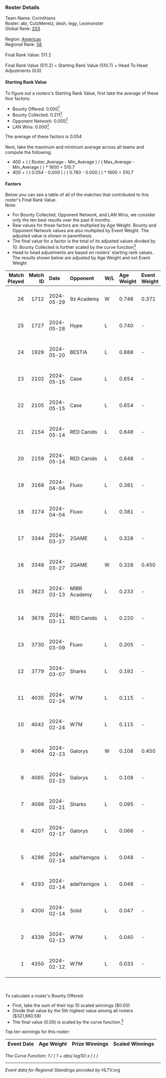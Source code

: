 ### Roster Details<br />
Team Name: Corinthians<br />
Roster: abr, CutzMeretz, desh, legy, Leomonster<br />
Global Rank: [203](../standings_global.md)<br />
<br />
Region: [Americas]( ../standings_americas.md)<br />
Regional Rank: [58]( ../standings_americas.md)<br />
<br />
Final Rank Value:  511.2<br />
<br />
Final Rank Value (511.2) = Starting Rank Value (510.7) + Head To Head Adjustments (0.6)<br />

#### Starting Rank Value<br />
To figure out a rosters's Starting Rank Value, first take the average of these four factors:<br />
- Bounty Offered: 0.000[<sup>1</sup>](#table2)
- Bounty Collected: 0.211[<sup>2</sup>](#table1)
- Opponent Network: 0.005[<sup>2</sup>](#table1)
- LAN Wins: 0.000[<sup>2</sup>](#table1)

The average of these factors is 0.054<br />
<br />
Next, take the maximum and minimum average across all teams and compute the following:<br />
- 400 + ( ( Roster_Average - Min_Average ) / ( Max_Average - Min_Average ) ) * 1600 = 510.7
- 400 + ( ( 0.054 - 0.000 ) / ( 0.780 - 0.000 ) ) * 1600 = 510.7


#### Factors<br />
Below you can see a table of all of the matches that contributed to this roster's Final Rank Value.<br />
Note:<br />

- For Bounty Collected, Opponent Network, and LAN Wins, we consider only the ten best results over the past 6 months.
- Raw values for those factors are multiplied by Age Weight. Bounty and Opponent Network values are also multiplied by Event Weight. The adjusted value is shown in parenthesis.
- The final value for a factor is the total of its adjusted values divided by 10. Bounty Collected is further scaled by the curve function[<sup>3</sup>](#curveFunction)
- Head to head adjustments are based on rosters' starting rank values. The results shown below are adjusted by Age Weight and not Event Weight
<span id="table1"></span><br />


| Match Played | Match ID | Date       | Opponent     | W/L | Age Weight | Event Weight | Bounty Collected | Opponent Network | LAN Wins  | H2H Adj. | Roster                                  |
| -: | -: | :- | :- | :- | :- | :- | :- | :- | :- | -: | :- |
|           26 |     1712 | 2024-05-29 | 9z Academy   | W   | 0.746      | 0.371        | 0.000 (0.000)    | 0.069 (0.019)    | 0 (0.000) |    11.69 | abr, CutzMeretz, desh, legy, Leomonster |
|           25 |     1727 | 2024-05-28 | Hype         | L   | 0.740      | -            | -                | -                | -         |    -2.53 | abr, CutzMeretz, desh, legy, Leomonster |
|           24 |     1928 | 2024-05-20 | BESTIA       | L   | 0.688      | -            | -                | -                | -         |    -1.32 | abr, CutzMeretz, desh, legy, Leomonster |
|           23 |     2102 | 2024-05-15 | Case         | L   | 0.654      | -            | -                | -                | -         |    -2.10 | abr, CutzMeretz, desh, legy, Leomonster |
|           22 |     2105 | 2024-05-15 | Case         | L   | 0.654      | -            | -                | -                | -         |    -2.14 | abr, CutzMeretz, desh, legy, Leomonster |
|           21 |     2154 | 2024-05-14 | RED Canids   | L   | 0.648      | -            | -                | -                | -         |    -0.72 | abr, CutzMeretz, desh, legy, Leomonster |
|           20 |     2159 | 2024-05-14 | RED Canids   | L   | 0.648      | -            | -                | -                | -         |    -0.72 | abr, CutzMeretz, desh, legy, Leomonster |
|           19 |     3168 | 2024-04-04 | Fluxo        | L   | 0.381      | -            | -                | -                | -         |    -0.55 | abr, CutzMeretz, desh, legy, Leomonster |
|           18 |     3174 | 2024-04-04 | Fluxo        | L   | 0.381      | -            | -                | -                | -         |    -0.55 | abr, CutzMeretz, desh, legy, Leomonster |
|           17 |     3344 | 2024-03-27 | 2GAME        | L   | 0.328      | -            | -                | -                | -         |    -2.96 | abr, CutzMeretz, desh, legy, Leomonster |
|           16 |     3348 | 2024-03-27 | 2GAME        | W   | 0.328      | 0.450        | 0.002 (0.000)    | 0.051 (0.007)    | 0 (0.000) |     7.50 | abr, CutzMeretz, desh, legy, Leomonster |
|           15 |     3623 | 2024-03-13 | MIBR Academy | L   | 0.233      | -            | -                | -                | -         |    -3.70 | abr, CutzMeretz, desh, legy, Leomonster |
|           14 |     3678 | 2024-03-11 | RED Canids   | L   | 0.220      | -            | -                | -                | -         |    -0.28 | abr, CutzMeretz, desh, legy, Leomonster |
|           13 |     3730 | 2024-03-09 | Fluxo        | L   | 0.205      | -            | -                | -                | -         |    -0.30 | abr, CutzMeretz, desh, legy, Leomonster |
|           12 |     3779 | 2024-03-07 | Sharks       | L   | 0.192      | -            | -                | -                | -         |    -0.41 | abr, CutzMeretz, desh, legy, Leomonster |
|           11 |     4035 | 2024-02-24 | W7M          | L   | 0.115      | -            | -                | -                | -         |    -0.49 | abr, CutzMeretz, desh, legy, Leomonster |
|           10 |     4042 | 2024-02-24 | W7M          | L   | 0.115      | -            | -                | -                | -         |    -0.49 | abr, CutzMeretz, desh, legy, Leomonster |
|            9 |     4064 | 2024-02-23 | Galorys      | W   | 0.108      | 0.450        | 0.030 (0.001)    | 0.543 (0.026)    | 0 (0.000) |     3.06 | abr, CutzMeretz, desh, legy, Leomonster |
|            8 |     4065 | 2024-02-23 | Galorys      | L   | 0.108      | -            | -                | -                | -         |    -0.34 | abr, CutzMeretz, desh, legy, Leomonster |
|            7 |     4098 | 2024-02-21 | Sharks       | L   | 0.095      | -            | -                | -                | -         |    -0.21 | abr, CutzMeretz, desh, legy, Leomonster |
|            6 |     4207 | 2024-02-17 | Galorys      | L   | 0.066      | -            | -                | -                | -         |    -0.21 | abr, CutzMeretz, desh, legy, Leomonster |
|            5 |     4286 | 2024-02-14 | adalYamigos  | L   | 0.048      | -            | -                | -                | -         |    -0.61 | abr, CutzMeretz, desh, legy, Leomonster |
|            4 |     4293 | 2024-02-14 | adalYamigos  | L   | 0.048      | -            | -                | -                | -         |    -0.60 | abr, CutzMeretz, desh, legy, Leomonster |
|            3 |     4300 | 2024-02-14 | Solid        | L   | 0.047      | -            | -                | -                | -         |    -0.15 | abr, CutzMeretz, desh, legy, Leomonster |
|            2 |     4339 | 2024-02-13 | W7M          | L   | 0.040      | -            | -                | -                | -         |    -0.17 | abr, CutzMeretz, desh, legy, Leomonster |
|            1 |     4350 | 2024-02-12 | W7M          | L   | 0.033      | -            | -                | -                | -         |    -0.14 | abr, CutzMeretz, desh, legy, Leomonster |

<br />
<span id="table2"></span><br />
To calculate a roster's Bounty Offered:<br />

- First, take the sum of their top 10 scaled winnings ($0.00)
- Divide that value by the 5th highest value among all rosters ($321,880.58)
- The final value (0.00) is scaled by the curve function.[<sup>3</sup>](#curveFunction)

Top ten winnings for this roster:<br />

| Event Date | Age Weight | Prize Winnings | Scaled Winnings |
| :- | -: | :- | :- |


<span id="curveFunction"></span>_The Curve Function: 1 / ( 1 + abs( log10( x ) ) )_<br />

---
_Event data for Regional Standings provided by HLTV.org_<br />
